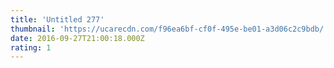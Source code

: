 ```yaml
---
title: 'Untitled 277'
thumbnail: 'https://ucarecdn.com/f96ea6bf-cf0f-495e-be01-a3d06c2c9bdb/'
date: 2016-09-27T21:00:18.000Z
rating: 1
---
```


